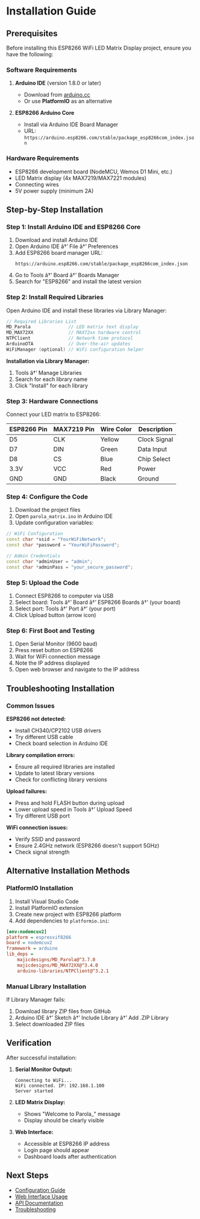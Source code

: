 # Installation Guide

## Prerequisites

Before installing this ESP8266 WiFi LED Matrix Display project, ensure you have the following:

### Software Requirements

1. **Arduino IDE** (version 1.8.0 or later)
   - Download from [arduino.cc](https://www.arduino.cc/en/software)
   - Or use **PlatformIO** as an alternative

2. **ESP8266 Arduino Core**
   - Install via Arduino IDE Board Manager
   - URL: `https://arduino.esp8266.com/stable/package_esp8266com_index.json`

### Hardware Requirements

- ESP8266 development board (NodeMCU, Wemos D1 Mini, etc.)
- LED Matrix display (4x MAX7219/MAX7221 modules)
- Connecting wires
- 5V power supply (minimum 2A)

## Step-by-Step Installation

### Step 1: Install Arduino IDE and ESP8266 Core

1. Download and install Arduino IDE
2. Open Arduino IDE â†’ File â†’ Preferences
3. Add ESP8266 board manager URL:
   ```
   https://arduino.esp8266.com/stable/package_esp8266com_index.json
   ```
4. Go to Tools â†’ Board â†’ Boards Manager
5. Search for "ESP8266" and install the latest version

### Step 2: Install Required Libraries

Open Arduino IDE and install these libraries via Library Manager:

```cpp
// Required Libraries List
MD_Parola              // LED matrix text display
MD_MAX72XX             // MAX72xx hardware control
NTPClient              // Network time protocol
ArduinoOTA             // Over-the-air updates
WiFiManager (optional) // WiFi configuration helper
```

**Installation via Library Manager:**
1. Tools â†’ Manage Libraries
2. Search for each library name
3. Click "Install" for each library

### Step 3: Hardware Connections

Connect your LED matrix to ESP8266:

| ESP8266 Pin | MAX7219 Pin | Wire Color | Description |
|-------------|-------------|------------|-------------|
| D5          | CLK         | Yellow     | Clock Signal |
| D7          | DIN         | Green      | Data Input |
| D8          | CS          | Blue       | Chip Select |
| 3.3V        | VCC         | Red        | Power |
| GND         | GND         | Black      | Ground |

### Step 4: Configure the Code

1. Download the project files
2. Open `parola_matrix.ino` in Arduino IDE
3. Update configuration variables:

```cpp
// WiFi Configuration
const char *ssid = "YourWiFiNetwork";
const char *password = "YourWiFiPassword";

// Admin Credentials
const char *adminUser = "admin"; 
const char *adminPass = "your_secure_password";
```

### Step 5: Upload the Code

1. Connect ESP8266 to computer via USB
2. Select board: Tools â†’ Board â†’ ESP8266 Boards â†’ (your board)
3. Select port: Tools â†’ Port â†’ (your port)
4. Click Upload button (arrow icon)

### Step 6: First Boot and Testing

1. Open Serial Monitor (9600 baud)
2. Press reset button on ESP8266
3. Wait for WiFi connection message
4. Note the IP address displayed
5. Open web browser and navigate to the IP address

## Troubleshooting Installation

### Common Issues

**ESP8266 not detected:**
- Install CH340/CP2102 USB drivers
- Try different USB cable
- Check board selection in Arduino IDE

**Library compilation errors:**
- Ensure all required libraries are installed
- Update to latest library versions
- Check for conflicting library versions

**Upload failures:**
- Press and hold FLASH button during upload
- Lower upload speed in Tools â†’ Upload Speed
- Try different USB port

**WiFi connection issues:**
- Verify SSID and password
- Ensure 2.4GHz network (ESP8266 doesn't support 5GHz)
- Check signal strength

## Alternative Installation Methods

### PlatformIO Installation

1. Install Visual Studio Code
2. Install PlatformIO extension
3. Create new project with ESP8266 platform
4. Add dependencies to `platformio.ini`:

```ini
[env:nodemcuv2]
platform = espressif8266
board = nodemcuv2
framework = arduino
lib_deps = 
    majicdesigns/MD_Parola@^3.7.0
    majicdesigns/MD_MAX72XX@^3.4.0
    arduino-libraries/NTPClient@^3.2.1
```

### Manual Library Installation

If Library Manager fails:

1. Download library ZIP files from GitHub
2. Arduino IDE â†’ Sketch â†’ Include Library â†’ Add .ZIP Library
3. Select downloaded ZIP files

## Verification

After successful installation:

1. **Serial Monitor Output:**
   ```
   Connecting to WiFi...
   WiFi connected. IP: 192.168.1.100
   Server started
   ```

2. **LED Matrix Display:**
   - Shows "Welcome to Parola_" message
   - Display should be clearly visible

3. **Web Interface:**
   - Accessible at ESP8266 IP address
   - Login page should appear
   - Dashboard loads after authentication

## Next Steps

- [Configuration Guide](CONFIGURATION.md)
- [Web Interface Usage](../README.md#web-interface)
- [API Documentation](API.md)
- [Troubleshooting](TROUBLESHOOTING.md)
